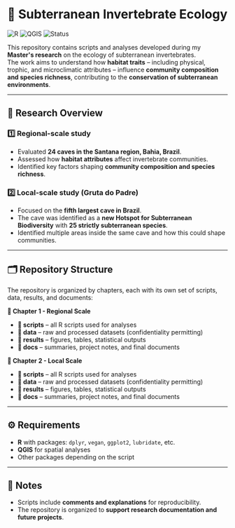 # 🦗 Subterranean Invertebrate Ecology

![R](https://img.shields.io/badge/Language-R-blue?style=flat)
![QGIS](https://img.shields.io/badge/Tools-QGIS-green?style=flat)
![Status](https://img.shields.io/badge/Status-Active-yellow?style=flat)

This repository contains scripts and analyses developed during my **Master's research** on the ecology of subterranean invertebrates.  
The work aims to understand how **habitat traits** – including physical, trophic, and microclimatic attributes – influence **community composition and species richness**, contributing to the **conservation of subterranean environments**.

---

## 🔬 Research Overview

### 1️⃣ Regional-scale study
- Evaluated **24 caves in the Santana region, Bahia, Brazil**.  
- Assessed how **habitat attributes** affect invertebrate communities.  
- Identified key factors shaping **community composition and species richness**.

### 2️⃣ Local-scale study (Gruta do Padre)
- Focused on the **fifth largest cave in Brazil**.  
- The cave was identified as a **new Hotspot for Subterranean Biodiversity** with **25 strictly subterranean species**.  
- Identified multiple areas inside the same cave and how this could shape communities.  

---

## 🗂 Repository Structure

The repository is organized by chapters, each with its own set of scripts, data, results, and documents:

**📁 Chapter 1 - Regional Scale**
- **📂 scripts** – all R scripts used for analyses  
- **📂 data** – raw and processed datasets (confidentiality permitting)  
- **📂 results** – figures, tables, statistical outputs  
- **📂 docs** – summaries, project notes, and final documents  

**📁 Chapter 2 - Local Scale**
- **📂 scripts** – all R scripts used for analyses  
- **📂 data** – raw and processed datasets (confidentiality permitting)  
- **📂 results** – figures, tables, statistical outputs  
- **📂 docs** – summaries, project notes, and final documents  

---

## ⚙️ Requirements

- **R** with packages: `dplyr`, `vegan`, `ggplot2`, `lubridate`, etc.  
- **QGIS** for spatial analyses  
- Other packages depending on the script  

---

## 📌 Notes

- Scripts include **comments and explanations** for reproducibility.  
- The repository is organized to **support research documentation and future projects**.  
